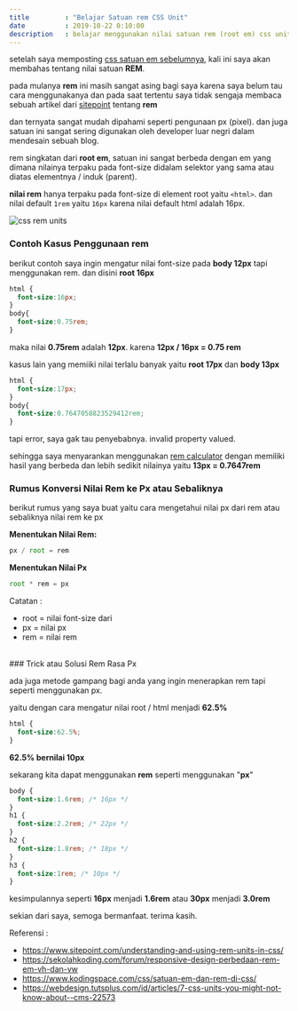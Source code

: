 ```yaml
---
title         : "Belajar Satuan rem CSS Unit"
date          : 2019-10-22 0:10:00
description   : belajar menggunakan nilai satuan rem (root em) css units
---
```


setelah saya memposting [css satuan em sebelumnya](https://zulfkr.my.id/2019/belajar-nilai-satuan-em-css-unit/), kali ini saya akan membahas tentang nilai satuan **REM**.

pada mulanya **rem** ini masih sangat asing bagi saya karena saya belum tau cara menggunakanya dan pada saat tertentu saya tidak sengaja membaca sebuah artikel dari [sitepoint](https://www.sitepoint.com/understanding-and-using-rem-units-in-css/) tentang **rem**

dan ternyata sangat mudah dipahami seperti pengunaan px (pixel). dan juga satuan ini sangat sering digunakan oleh developer luar negri dalam mendesain sebuah blog.

rem singkatan dari **root em**, satuan ini sangat berbeda dengan em yang dimana nilainya terpaku pada font-size didalam selektor yang sama atau diatas elementnya / induk (parent).

**nilai rem** hanya terpaku pada font-size di element root yaitu ```<html>```. dan nilai default ```1rem``` yaitu ```16px``` karena nilai default html adalah 16px.

![css rem units](https://zulfkr.my.id/assets/post/rem-css-units-1.png)

### Contoh Kasus Penggunaan rem

berikut contoh saya ingin mengatur nilai font-size pada **body 12px** tapi menggunakan rem. dan disini **root 16px**

```css 
html {
  font-size:16px;
}
body{
  font-size:0.75rem;
}
```

maka nilai **0.75rem** adalah **12px**. karena **12px / 16px = 0.75 rem**

kasus lain yang memiiki nilai terlalu banyak yaitu **root 17px** dan **body 13px**
```css 
html {
  font-size:17px;
}
body{
  font-size:0.7647058823529412‬rem;
}
```
tapi error, saya gak tau penyebabnya. invalid property valued. 

sehingga saya menyarankan menggunakan [rem calculator](https://offroadcode.com/rem-calculator)
dengan memiliki hasil yang berbeda dan lebih sedikit nilainya yaitu **13px = 0.7647rem**

### Rumus Konversi Nilai Rem ke Px atau Sebaliknya

berikut rumus yang saya buat yaitu cara mengetahui nilai px dari rem atau sebaliknya nilai rem ke px

**Menentukan Nilai Rem:**
```js
px / root = rem
```

**Menentukan Nilai Px**
```js
root * rem = px
```

Catatan :
* root = nilai font-size dari <html>
* px = nilai px
* rem = nilai rem

<br>
### Trick atau Solusi Rem Rasa Px

ada juga metode gampang bagi anda yang ingin menerapkan rem tapi seperti menggunakan px.

yaitu dengan cara mengatur nilai root / html menjadi **62.5%**
```css 
html {
  font-size:62.5%;
}
```
**62.5% bernilai 10px**

sekarang kita dapat menggunakan **rem** seperti menggunakan "**px**"
```css 
body {
  font-size:1.6rem; /* 16px */
}
h1 {
  font-size:2.2rem; /* 22px */
}
h2 {
  font-size:1.8rem; /* 18px */
}
h3 {
  font-size:1rem; /* 10px */
}
```

kesimpulannya seperti **16px** menjadi **1.6rem** atau **30px** menjadi **3.0rem**

sekian dari saya, semoga bermanfaat.
terima kasih.

Referensi :
- https://www.sitepoint.com/understanding-and-using-rem-units-in-css/
- https://sekolahkoding.com/forum/responsive-design-perbedaan-rem-em-vh-dan-vw
- https://www.kodingspace.com/css/satuan-em-dan-rem-di-css/
- https://webdesign.tutsplus.com/id/articles/7-css-units-you-might-not-know-about--cms-22573

<!--
nilai root / nilai px = persen rem
10 / 16 = 0.625
-------------------
nilai persen * nilai font = nilai rem
0.0625

20 px / 16 r = 1.25 rem (cocok)
-->
